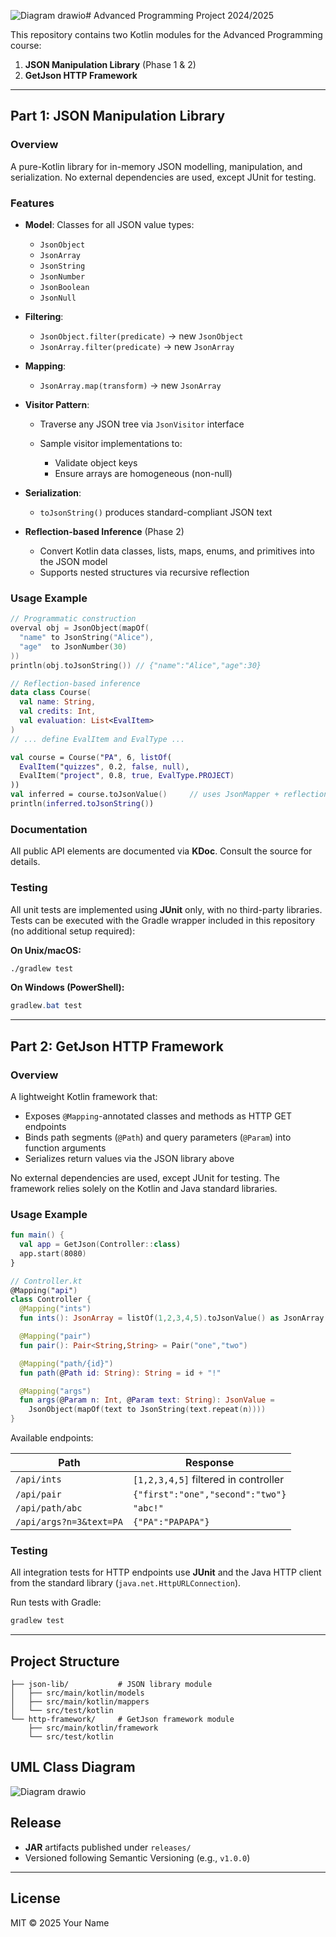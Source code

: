 ![Diagram drawio](https://github.com/user-attachments/assets/5eacce8b-bb42-4a6e-95ae-d2bed965bbc3)# Advanced Programming Project 2024/2025

This repository contains two Kotlin modules for the Advanced Programming course:

1. **JSON Manipulation Library** (Phase 1 & 2)
2. **GetJson HTTP Framework**

---

## Part 1: JSON Manipulation Library

### Overview

A pure-Kotlin library for in-memory JSON modelling, manipulation, and serialization. No external dependencies are used, except JUnit for testing.

### Features

* **Model**: Classes for all JSON value types:

  * `JsonObject`
  * `JsonArray`
  * `JsonString`
  * `JsonNumber`
  * `JsonBoolean`
  * `JsonNull`
* **Filtering**:

  * `JsonObject.filter(predicate)` → new `JsonObject`
  * `JsonArray.filter(predicate)` → new `JsonArray`
* **Mapping**:

  * `JsonArray.map(transform)` → new `JsonArray`
* **Visitor Pattern**:

  * Traverse any JSON tree via `JsonVisitor` interface
  * Sample visitor implementations to:

    * Validate object keys
    * Ensure arrays are homogeneous (non-null)
* **Serialization**:

  * `toJsonString()` produces standard-compliant JSON text
* **Reflection-based Inference** (Phase 2)

  * Convert Kotlin data classes, lists, maps, enums, and primitives into the JSON model
  * Supports nested structures via recursive reflection

### Usage Example

```kotlin
// Programmatic construction
overval obj = JsonObject(mapOf(
  "name" to JsonString("Alice"),
  "age"  to JsonNumber(30)
))
println(obj.toJsonString()) // {"name":"Alice","age":30}

// Reflection-based inference
data class Course(
  val name: String,
  val credits: Int,
  val evaluation: List<EvalItem>
)
// ... define EvalItem and EvalType ...

val course = Course("PA", 6, listOf(
  EvalItem("quizzes", 0.2, false, null),
  EvalItem("project", 0.8, true, EvalType.PROJECT)
))
val inferred = course.toJsonValue()     // uses JsonMapper + reflection
println(inferred.toJsonString())
```

### Documentation

All public API elements are documented via **KDoc**. Consult the source for details.

### Testing

All unit tests are implemented using **JUnit** only, with no third-party libraries.
Tests can be executed with the Gradle wrapper included in this repository (no additional setup required):

**On Unix/macOS:**

```bash
./gradlew test
```

**On Windows (PowerShell):**

```powershell
gradlew.bat test
```

---

## Part 2: GetJson HTTP Framework

### Overview

A lightweight Kotlin framework that:

* Exposes `@Mapping`-annotated classes and methods as HTTP GET endpoints
* Binds path segments (`@Path`) and query parameters (`@Param`) into function arguments
* Serializes return values via the JSON library above

No external dependencies are used, except JUnit for testing. The framework relies solely on the Kotlin and Java standard libraries.

### Usage Example

```kotlin
fun main() {
  val app = GetJson(Controller::class)
  app.start(8080)
}

// Controller.kt
@Mapping("api")
class Controller {
  @Mapping("ints")
  fun ints(): JsonArray = listOf(1,2,3,4,5).toJsonValue() as JsonArray

  @Mapping("pair")
  fun pair(): Pair<String,String> = Pair("one","two")

  @Mapping("path/{id}")
  fun path(@Path id: String): String = id + "!"

  @Mapping("args")
  fun args(@Param n: Int, @Param text: String): JsonValue =
    JsonObject(mapOf(text to JsonString(text.repeat(n))))
}
```

Available endpoints:

| Path                    | Response                             |
| ----------------------- | ------------------------------------ |
| `/api/ints`             | `[1,2,3,4,5]` filtered in controller |
| `/api/pair`             | `{"first":"one","second":"two"}`     |
| `/api/path/abc`         | `"abc!"`                             |
| `/api/args?n=3&text=PA` | `{"PA":"PAPAPA"}`                    |

### Testing

All integration tests for HTTP endpoints use **JUnit** and the Java HTTP client from the standard library (`java.net.HttpURLConnection`).

Run tests with Gradle:

```bash
gradlew test
```

---

## Project Structure

```
├── json-lib/           # JSON library module
│   ├── src/main/kotlin/models
│   ├── src/main/kotlin/mappers
│   └── src/test/kotlin
└── http-framework/     # GetJson framework module
    ├── src/main/kotlin/framework
    └── src/test/kotlin
```

## UML Class Diagram

![Diagram drawio](assets/Diagram.drawio.png)


## Release

* **JAR** artifacts published under `releases/`
* Versioned following Semantic Versioning (e.g., `v1.0.0`)

---

## License

MIT © 2025 Your Name
